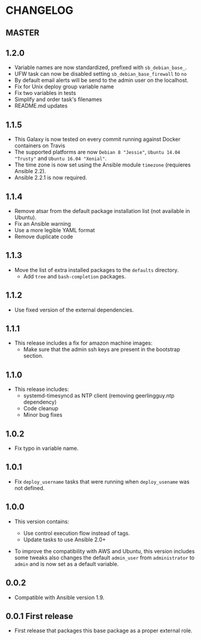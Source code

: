 # CHANGELOG

## MASTER

## 1.2.0
* Variable names are now standardized, prefixed with `sb_debian_base_`.
* UFW task can now be disabled setting `sb_debian_base_firewall` to `no`
* By default email alerts will be send to the admin user on the localhost.
* Fix for Unix deploy group variable name
* Fix two variables in tests
* Simplify and order task's filenames
* README.md updates

## 1.1.5
* This Galaxy is now tested on every commit running against Docker containers on Travis
* The supported platforms are now `Debian 8 "Jessie"`, `Ubuntu 14.04 "Trusty"` and `Ubuntu 16.04 "Xenial"`.
* The time zone is now set using the Ansible module `timezone` (requieres Ansible 2.2).
* Ansible 2.2.1 is now required.

## 1.1.4
* Remove atsar from the default package installation list (not available in Ubuntu).
* Fix an Ansible warning
* Use a more legible YAML format
* Remove duplicate code

## 1.1.3
* Move the list of extra installed packages to the `defaults` directory.
  * Add `tree` and `bash-completion` packages.

## 1.1.2
* Use fixed version of the external dependencies.

## 1.1.1
* This release includes a fix for amazon machine images:
  * Make sure that the admin ssh keys are present in the bootstrap section.

## 1.1.0
* This release includes:
  * systemd-timesyncd as NTP client (removing geerlingguy.ntp dependency)
  * Code cleanup
  * Minor bug fixes

## 1.0.2
* Fix typo in variable name.

## 1.0.1
* Fix `deploy_username` tasks that were running when `deploy_usename` was not defined.

## 1.0.0

* This version contains:
  * Use control execution flow instead of tags.
  * Update tasks to use Ansible 2.0+

* To improve the compatibility with AWS and Ubuntu, this version includes some
  tweaks also changes the default `admin_user` from `administrator` to `admin` and
  is now set as a default variable.

## 0.0.2
* Compatible with Ansible version 1.9.

## 0.0.1 First release
* First release that packages this base package as a proper external role.
